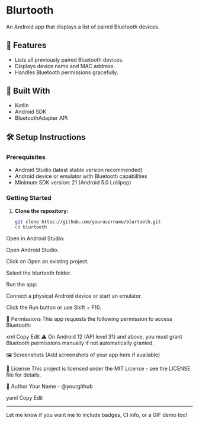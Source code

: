 # Blurtooth

An Android app that displays a list of paired Bluetooth devices.

## 📱 Features

- Lists all previously paired Bluetooth devices.
- Displays device name and MAC address.
- Handles Bluetooth permissions gracefully.

## 🔧 Built With

- Kotlin
- Android SDK
- BluetoothAdapter API

## 🛠️ Setup Instructions

### Prerequisites

- Android Studio (latest stable version recommended)
- Android device or emulator with Bluetooth capabilities
- Minimum SDK version: 21 (Android 5.0 Lollipop)

### Getting Started

1. **Clone the repository:**

   ```bash
   git clone https://github.com/yourusername/blurtooth.git
   cd blurtooth
Open in Android Studio:

Open Android Studio.

Click on Open an existing project.

Select the blurtooth folder.

Run the app:

Connect a physical Android device or start an emulator.

Click the Run button or use Shift + F10.

🔐 Permissions
This app requests the following permission to access Bluetooth:

xml
Copy
Edit
<uses-permission android:name="android.permission.BLUETOOTH_CONNECT"/>
⚠️ On Android 12 (API level 31) and above, you must grant Bluetooth permissions manually if not automatically granted.

🖼️ Screenshots
(Add screenshots of your app here if available)

📄 License
This project is licensed under the MIT License - see the LICENSE file for details.

👤 Author
Your Name - @yourgithub

yaml
Copy
Edit

---

Let me know if you want me to include badges, CI info, or a GIF demo too!



